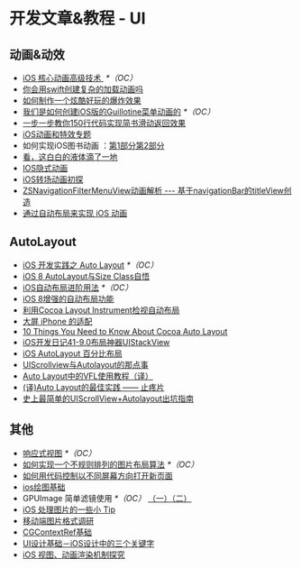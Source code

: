 # 开发文章&教程 - UI
## 动画&动效
- [iOS 核心动画高级技术 ][1] _\*（OC）_
- [你会用swift创建复杂的加载动画吗][2]
- [如何制作一个炫酷好玩的爆炸效果][3]
- [我们是如何创建iOS版的Guillotine菜单动画的][4] _\*（OC）_
- [一步一步教你150行代码实现简书滑动返回效果][5]
- [iOS动画和特效专题][6]
- 如何实现iOS图书动画 ：[第1部分][7][第2部分][8]
- [看，这白白的液体滴了一地][9]
- [IOS隐式动画][10]
- [iOS转场动画初探][11]
- [ZSNavigationFilterMenuView动画解析 --- 基于navigationBar的titleView创造][12]
- [通过自动布局来实现 iOS 动画][13]

## AutoLayout
- [iOS 开发实践之 Auto Layout][14] _\*（OC）_
- [iOS 8 AutoLayout与Size Class自悟][15]
- [iOS自动布局进阶用法][16] _\*（OC）_
- [iOS 8增强的自动布局功能][17]
- [利用Cocoa Layout Instrument检视自动布局][18]
- [大屏 iPhone 的适配][19]
- [10 Things You Need to Know About Cocoa Auto Layout][20]
- [iOS开发日记41-9.0布局神器UIStackView][21]
- [iOS AutoLayout 百分比布局][22]
- [UIScrollview与Autolayout的那点事][23]
- [Auto Layout中的VFL使用教程（译）][24]
- [(译)Auto Layout的最佳实践 —— 止疼片][25]
- [史上最简单的UIScrollView+Autolayout出坑指南][26]


## 其他
- [响应式视图][27] _\*（OC）_
- [如何实现一个不规则排列的图片布局算法][28] _\*（OC）_
- [如何用代码控制以不同屏幕方向打开新页面][29]
- [ios绘图基础][30]
- GPUImage 简单滤镜使用 _\*（OC）_ [（一）][31][（二）][32]
- [iOS 处理图片的一些小 Tip][33]
- [移动端图片格式调研][34]
- [CGContextRef基础][35]
- [UI设计基础－iOS设计中的三个关键字][36]
- [iOS 视图、动画渲染机制探究][37]

[1]:	http://wiki.jikexueyuan.com/project/ios-core-animation/
[2]:	http://www.cocoachina.com/swift/20150906/13327.html
[3]:	http://xxycode.com/ru-he-zhi-zuo-ge-xuan-ku-hao-wan-de-bao-zha-xiao-guo-2/
[4]:	http://hechen.info/2015/09/01/How-We-Created-Guillotine-Menu-Animation-for-iOS/
[5]:	http://www.jianshu.com/p/59be4551c418
[6]:	http://liuyanwei.jumppo.com/2015/10/29/iOS-animation-0.html
[7]:	http://www.devtf.cn/?p=1127 "如何实现iOS图书动画:第1部分"
[8]:	http://www.devtf.cn/?p=1129 "如何实现iOS图书动画-第2部分"
[9]:	http://pandara.xyz/2015/11/24/ios_water_drop/ "看，这白白的液体滴了一地"
[10]:	http://www.goofyy.com/blog/ios%e9%9a%90%e5%bc%8f%e5%8a%a8%e7%94%bb/ "IOS隐式动画"
[11]:	http://www.cnblogs.com/hxwj/p/5069806.html "iOS转场动画初探"
[12]:	http://www.jianshu.com/p/50f66a1136de "ZSNavigationFilterMenuView动画解析 --- 基于navigationBar的titleView创造"
[13]:	https://realm.io/cn/news/gotocph-marin-todorov-auto-layout-animations-ios/ "通过自动布局来实现 iOS 动画"
[14]:	http://xuexuefeng.com/autolayout/
[15]:	http://www.hmttommy.com/2014/12/05/AutoLayout/
[16]:	http://www.cnblogs.com/dsxniubility/p/4266581.html
[17]:	http://mp.weixin.qq.com/s?__biz=MjM5OTM0MzIwMQ==&mid=206448996&idx=3&sn=895663ec96a8469820b54b6536975340#rd
[18]:	http://www.cocoachina.com/ios/20151105/13927.html
[19]:	http://blog.ibireme.com/2014/09/16/adapted_to_iphone6/ "大屏 iPhone 的适配"
[20]:	http://southpeak.github.io/blog/2015/08/31/translate-10-things-you-need-to-know-about-cocoa-auto-layout/
[21]:	http://www.cnblogs.com/Twisted-Fate/p/4923326.html "iOS开发日记41-9.0布局神器UIStackView"
[22]:	http://liumh.com/2015/09/27/ios-autolayout-multiplier/ "iOS AutoLayout 百分比布局"
[23]:	http://adad184.com/2015/12/01/scrollview-under-autolayout/ "UIScrollview与Autolayout的那点事"
[24]:	http://mmmmmax.wang/2015/12/11/Auto-Layout-Visual-Format-Language-Tutorial/ "Auto Layout中的VFL使用教程（译）"
[25]:	http://www.calios.gq/2015/12/14/%EF%BC%BB%E8%AF%91%EF%BC%BDAuto-Layout%E7%9A%84%E6%9C%80%E4%BD%B3%E5%AE%9E%E8%B7%B5-%E2%80%94%E2%80%94-%E6%AD%A2%E7%96%BC%E7%89%87/ "［译］Auto Layout的最佳实践 —— 止疼片"
[26]:	http://bestswifter.com/blog/2015/12/21/shi-shang-zui-jian-dan-de-uiscrollview-plus-autolayoutchu-keng-zhi-nan/ "史上最简单的UIScrollView+Autolayout出坑指南"
[27]:	http://objccn.io/issue-22-5/
[28]:	http://kittenyang.com/layout-algorithm
[29]:	https://lvwenhan.com/ios/458.html
[30]:	http://liuyanwei.jumppo.com/2015/07/25/ios-draw-base.html
[31]:	http://www.cnblogs.com/salam/p/4980992.html "GPUImage简单滤镜使用（一）"
[32]:	http://www.cnblogs.com/salam/p/4981276.html "GPUImage简单滤镜使用（二）"
[33]:	http://blog.ibireme.com/2015/11/02/ios_image_tips/ "iOS 处理图片的一些小 Tip"
[34]:	http://blog.ibireme.com/2015/11/02/mobile_image_benchmark/
[35]:	https://mp.weixin.qq.com/s?__biz=MzAwMjYwMTAwNw==&mid=402342027&idx=1&sn=ba413699626cf1880e33f10a183a343c&scene=1&srcid=1130XiEHdiK5oNxdxzzL7CD7&key=ff7411024a07f3eb866bf44c61ee35e19fa0fb581392747ff93ab9adcc0007fb6f5d843d1fe8cf93ac2be933ed3575de&ascene=0&uin=MjY5MzMxNTMwMQ%3D%3D
[36]:	http://www.cocoachina.com/design/20151214/14680.html
[37]:	http://segmentfault.com/a/1190000004164291 "iOS 视图、动画渲染机制探究"